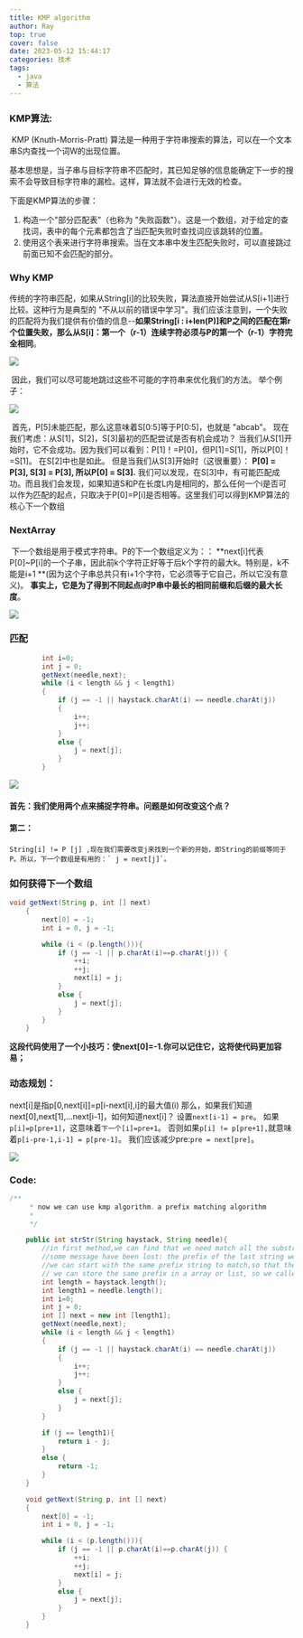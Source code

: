 ```yaml
---
title: KMP algorithm
author: Ray
top: true
cover: false
date: 2023-05-12 15:44:17
categories: 技术
tags:
  - java
  - 算法
---
```


### KMP算法:

​	KMP (Knuth-Morris-Pratt) 算法是一种用于字符串搜索的算法，可以在一个文本串S内查找一个词W的出现位置。

基本思想是，当子串与目标字符串不匹配时，其已知足够的信息能确定下一步的搜索不会导致目标字符串的漏检。这样，算法就不会进行无效的检查。

下面是KMP算法的步骤：

1. 构造一个"部分匹配表"（也称为 "失败函数"）。这是一个数组，对于给定的查找词，表中的每个元素都包含了当匹配失败时查找词应该跳转的位置。
2. 使用这个表来进行字符串搜索。当在文本串中发生匹配失败时，可以直接跳过前面已知不会匹配的部分。

<!-- more -->

### Why KMP

​	传统的字符串匹配，如果从String[i]的比较失败，算法直接开始尝试从S[i+1]进行比较。这种行为是典型的 "不从以前的错误中学习"。我们应该注意到，一个失败的匹配将为我们提供有价值的信息--**如果String[i : i+len(P)]和P之间的匹配在第r个位置失败，那么从S[i]：第一个（r-1）连续字符必须与P的第一个（r-1）字符完全相同**。

![](KMP-algorithm/1677815997905-1cc35396-f8b9-4cd8-9eeb-e583c804f942.jpeg)

​	因此，我们可以尽可能地跳过这些不可能的字符串来优化我们的方法。
举个例子：

![](KMP-algorithm/1677830257055-487dcd00-8b04-4467-a430-34fbb1285c8e.jpeg)

​	首先，P[5]未能匹配，那么这意味着S[0:5]等于P[0:5]，也就是 "abcab"。
现在我们考虑：从S[1]，S[2]，S[3]最初的匹配尝试是否有机会成功？
当我们从S[1]开始时，它不会成功。因为我们可以看到：P[1]！=P[0]，但P[1]=S[1]，所以P[0]！=S[1]。
在S[2]中也是如此。
但是当我们从S[3]开始时（这很重要）： **P[0] = P[3], S[3] = P[3], 所以P[0] = S[3].**
我们可以发现，在S[3]中，有可能匹配成功。而且我们会发现，如果知道S和P在长度L内是相同的，那么任何一个i是否可以作为匹配的起点，只取决于P[0]=P[i]是否相等。这里我们可以得到KMP算法的核心下一个数组

### NextArray

​	下一个数组是用于模式字符串。P的下一个数组定义为：： **next[i]代表P[0]~P[i]的一个子串，因此前k个字符正好等于后k个字符的最大k。特别是，k不能是i+1 **(因为这个子串总共只有i+1个字符，它必须等于它自己，所以它没有意义)。 **事实上，它是为了得到不同起点i时P串中最长的相同前缀和后缀的最大长度**。

![](KMP-algorithm/1677816850922-c3abca12-6649-486d-b8aa-71139dcbc716.jpeg)

### 匹配

```java
        int i=0;
        int j = 0;
        getNext(needle,next);
        while (i < length && j < length1)
        {
            if (j == -1 || haystack.charAt(i) == needle.charAt(j))
            {
                i++;
                j++;
            }
            else {
                j = next[j];
            }
        }
```

![](KMP-algorithm/1677827701314-03d97a1b-a666-4268-b392-cfa46e8bb70c.jpeg)

#### 首先：我们使用两个点来捕捉字符串。问题是如何改变这个点？

#### 第二： 

 	String[i] != P [j] ,现在我们需要改变j来找到一个新的开始，即String的前缀等同于P。所以，下一个数组是有用的：` j = next[j]`。

### 如何获得下一个数组

```java
void getNext(String p, int [] next)
    {
        next[0] = -1;
        int i = 0, j = -1;

        while (i < (p.length())){
            if (j == -1 || p.charAt(i)==p.charAt(j)) {
                ++i;
                ++j;
                next[i] = j;
            }
            else {
                j = next[j];
            }
        }
    }
```

**这段代码使用了一个小技巧：使next[0]=-1.你可以记住它，这将使代码更加容易；**

### 动态规划：

next[i]是指p[0,next[i]]=p[i-next[i],i]的最大值(i)
那么，如果我们知道next[0],next[1],...next[i-1]，如何知道next[i]？
设置`next[i-1] = pre`。
如果`p[i]=p[pre+1]`，这意味着`下一个[i]=pre+1`。
否则如果`p[i] != p[pre+1],`就意味着`p[i-pre-1,i-1] = p[pre-1]`。
我们应该减少pre:`pre = next[pre]`。

![](KMP-algorithm/1677829808221-92178aa3-0c00-4c60-af02-dc14e6752b5b.jpeg)



### Code:

```java
/**
     * now we can use kmp algorithm，a prefix matching algorithm
     *
     */

    public int strStr(String haystack, String needle){
        //in first method,we can find that we need match all the substring if it's not match.
        //some message have been lost: the prefix of the last string we have compared.
        //we can start with the same prefix string to match,so that the time can be saved
        // we can store the same prefix in a array or list, so we called kmp algorithm
        int length = haystack.length();
        int length1 = needle.length();
        int i=0;
        int j = 0;
        int [] next = new int [length1];
        getNext(needle,next);
        while (i < length && j < length1)
        {
            if (j == -1 || haystack.charAt(i) == needle.charAt(j))
            {
                i++;
                j++;
            }
            else {
                j = next[j];
            }
        }

        if (j == length1){
            return i - j;
        }
        else {
            return -1;
        }
    }

    void getNext(String p, int [] next)
    {
        next[0] = -1;
        int i = 0, j = -1;

        while (i < (p.length())){
            if (j == -1 || p.charAt(i)==p.charAt(j)) {
                ++i;
                ++j;
                next[i] = j;
            }
            else {
                j = next[j];
            }
        }
    }
```

